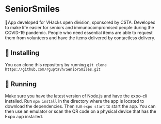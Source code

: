 # SeniorSmiles
:older_man:App developed for VHacks open division, sponsored by CSTA. Developed to make life easier for seniors and immunocompromised people during the COVID-19 pandemic. People who need essential items are able to request them from volunteers and have the items delivered by contactless delivery. 
## 🚀 Installing
You can clone this repository by running `git clone https://github.com/rguptavh/SeniorSmiles.git`
## 🏃‍  Running
Make sure you have the latest version of Node.js and have the expo-cli installed. Run `npm install` in the directory where the app is located to download the dependencies. Then run `expo start` to start the app. You can then use an emulator or scan the QR code on a physical device that has the Expo app installed.
